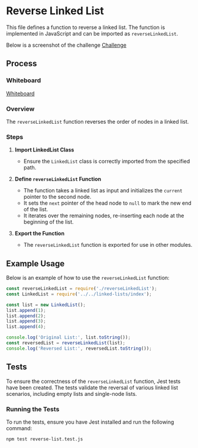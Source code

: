 # Reverse Linked List

This file defines a function to reverse a linked list. The function is implemented in JavaScript and can be imported as `reverseLinkedList`.

Below is a screenshot of the challenge
[Challenge](./challenge-37.png)

## Process

### Whiteboard

[Whiteboard](./whiteboard-37.png)

### Overview

The `reverseLinkedList` function reverses the order of nodes in a linked list.

### Steps

1. **Import LinkedList Class**
   - Ensure the `LinkedList` class is correctly imported from the specified path.

2. **Define `reverseLinkedList` Function**
   - The function takes a linked list as input and initializes the `current` pointer to the second node.
   - It sets the `next` pointer of the head node to `null` to mark the new end of the list.
   - It iterates over the remaining nodes, re-inserting each node at the beginning of the list.

3. **Export the Function**
   - The `reverseLinkedList` function is exported for use in other modules.

## Example Usage

Below is an example of how to use the `reverseLinkedList` function:

```javascript
const reverseLinkedList = require('./reverseLinkedList');
const LinkedList = require('../../linked-lists/index');

const list = new LinkedList();
list.append(1);
list.append(2);
list.append(3);
list.append(4);

console.log('Original List:', list.toString());
const reversedList = reverseLinkedList(list);
console.log('Reversed List:', reversedList.toString());
```

## Tests

To ensure the correctness of the `reverseLinkedList` function, Jest tests have been created. The tests validate the reversal of various linked list scenarios, including empty lists and single-node lists.

### Running the Tests

To run the tests, ensure you have Jest installed and run the following command:

```bash
npm test reverse-list.test.js
```
